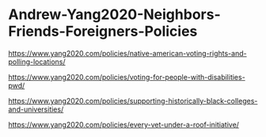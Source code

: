 # Andrew-Yang2020-Neighbors-Friends-Foreigners-Policies
https://www.yang2020.com/policies/native-american-voting-rights-and-polling-locations/

https://www.yang2020.com/policies/voting-for-people-with-disabilities-pwd/

https://www.yang2020.com/policies/supporting-historically-black-colleges-and-universities/

https://www.yang2020.com/policies/every-vet-under-a-roof-initiative/

